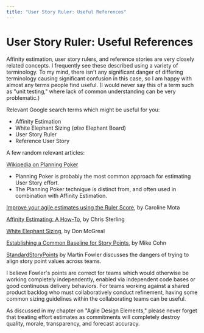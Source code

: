 ```yaml
---
title: "User Story Ruler: Useful References"
---
```


# User Story Ruler: Useful References

Affinity estimation, user story rulers, and reference stories are very closely related concepts. I frequently see these described using a variety of terminology. To my mind, there isn't any significant danger of differing terminology causing significant confusion in this case, so I am happy with almost any terms people find useful. (I would never say this of a term such as "unit testing," where lack of common understanding can be very problematic.)

Relevant Google search terms which might be useful for you:

 * Affinity Estimation
 * White Elephant Sizing (*also* Elephant Board)
 * User Story Ruler
 * Reference User Story

A few random relevant articles:

[Wikipedia on Planning Poker](https://en.wikipedia.org/wiki/Planning_poker)
+ Planning Poker is probably the most common approach for estimating User Story effort.
+ The Planning Poker technique is distinct from, and often used in combination with Affinity Estimation.

[Improve your agile estimates using the Ruler Score](http://blog.plataformatec.com.br/2014/04/improve-your-agile-estimates-using-the-ruler-score/), by Caroline Mota

[Affinity Estimating: A How-To](http://www.gettingagile.com/2008/07/04/affinity-estimating-a-how-to/), by Chris Sterling

[White Elephant Sizing](https://www.tastycupcakes.org/2009/09/sizing-game/), by Don McGreal

[Establishing a Common Baseline for Story Points](https://www.mountaingoatsoftware.com/blog/establishing-a-common-baseline-for-story-points), by Mike Cohn

[StandardStoryPoints](https://martinfowler.com/bliki/StandardStoryPoints.html) by Martin Fowler discusses the dangers of trying to align story point values across teams.

I believe Fowler's points are correct for teams which would otherwise be working completely independently, enabled via independent code bases or good continuous delivery behaviors. For teams working against a shared product backlog who must collaboratively conduct refinement, having some common sizing guidelines within the collaborating teams can be useful.

As discussed in my chapter on "Agile Design Elements," please never forget that treating effort estimates as commitments will completely destroy quality, morale, transparency, and forecast accuracy.

